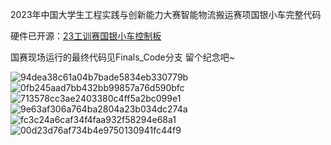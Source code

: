 2023年中国大学生工程实践与创新能力大赛智能物流搬运赛项国银小车完整代码

硬件已开源：[23工训赛国银小车控制板](https://oshwhub.com/aystmjz/gong-xun-sai)

国赛现场运行的最终代码见Finals_Code分支 留个纪念吧~


![94dea38c61a04b7bade5834eb330779b](https://github.com/user-attachments/assets/ad3c6c19-19fa-4633-b8f1-0278f53d5cb1)
![0fb245aad7bb432bb99857a76d590bfc](https://github.com/user-attachments/assets/e822a536-f5a3-4490-9570-bc7de48e9ccf)
![713578cc3ae2403380c4ff5a2bc099e1](https://github.com/user-attachments/assets/20c7463d-c613-4602-8699-5526e5b16850)
![9e63af306a764ba2804a23b034dc274a](https://github.com/user-attachments/assets/15c84b18-332b-4707-bf12-b2d79daf0823)
![fc3c24a6caf34f4faa932f58294e68a1](https://github.com/user-attachments/assets/d4e417da-9aec-4a62-8a44-30b52747e611)
![00d23d76af734b4e9750130941fc44f9](https://github.com/user-attachments/assets/28f94c90-5a15-404b-816f-84351d017257)
